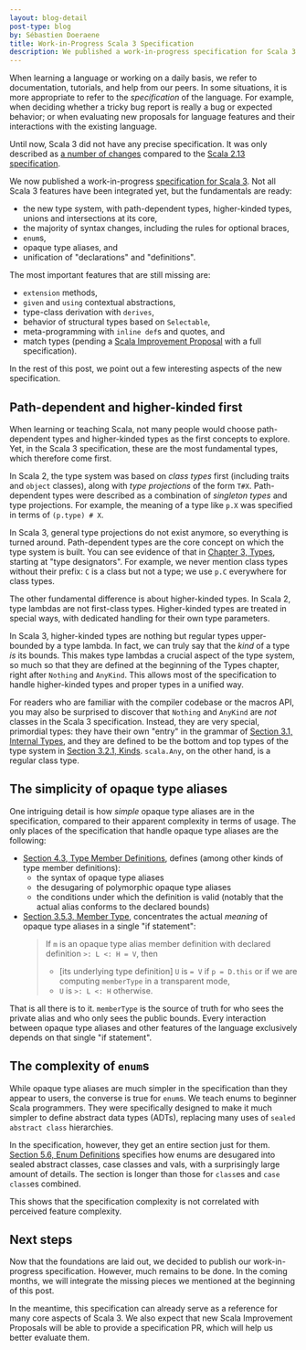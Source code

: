 ```yaml
---
layout: blog-detail
post-type: blog
by: Sébastien Doeraene
title: Work-in-Progress Scala 3 Specification
description: We published a work-in-progress specification for Scala 3.
---
```


When learning a language or working on a daily basis, we refer to documentation, tutorials, and help from our peers.
In some situations, it is more appropriate to refer to the *specification* of the language.
For example, when deciding whether a tricky bug report is really a bug or expected behavior; or when evaluating new proposals for language features and their interactions with the existing language.

Until now, Scala 3 did not have any precise specification.
It was only described as [a number of changes](https://docs.scala-lang.org/scala3/reference/) compared to the [Scala 2.13 specification](https://scala-lang.org/files/archive/spec/2.13/).

We now published a work-in-progress [specification for Scala 3](https://scala-lang.org/files/archive/spec/3.4/).
Not all Scala 3 features have been integrated yet, but the fundamentals are ready:

* the new type system, with path-dependent types, higher-kinded types, unions and intersections at its core,
* the majority of syntax changes, including the rules for optional braces,
* `enum`s,
* opaque type aliases, and
* unification of "declarations" and "definitions".

The most important features that are still missing are:

* `extension` methods,
* `given` and `using` contextual abstractions,
* type-class derivation with `derives`,
* behavior of structural types based on `Selectable`,
* meta-programming with `inline def`s and quotes, and
* match types (pending a [Scala Improvement Proposal](https://github.com/scala/improvement-proposals/pull/65) with a full specification).

In the rest of this post, we point out a few interesting aspects of the new specification.

## Path-dependent and higher-kinded first

When learning or teaching Scala, not many people would choose path-dependent types and higher-kinded types as the first concepts to explore.
Yet, in the Scala 3 specification, these are the most fundamental types, which therefore come first.

In Scala 2, the type system was based on *class types* first (including traits and `object` classes), along with *type projections* of the form `T#X`.
Path-dependent types were described as a combination of *singleton types* and type projections.
For example, the meaning of a type like `p.X` was specified in terms of `(p.type) # X`.

In Scala 3, general type projections do not exist anymore, so everything is turned around.
Path-dependent types are the core concept on which the type system is built.
You can see evidence of that in [Chapter 3, Types](https://scala-lang.org/files/archive/spec/3.4/03-types.html#designator-types), starting at "type designators".
For example, we never mention class types without their prefix: `C` is a class but not a type; we use `p.C` everywhere for class types.

The other fundamental difference is about higher-kinded types.
In Scala 2, type lambdas are not first-class types.
Higher-kinded types are treated in special ways, with dedicated handling for their own type parameters.

In Scala 3, higher-kinded types are nothing but regular types upper-bounded by a type lambda.
In fact, we can truly say that the *kind* of a type *is* its bounds.
This makes type lambdas a crucial aspect of the type system, so much so that they are defined at the beginning of the Types chapter, right after `Nothing` and `AnyKind`.
This allows most of the specification to handle higher-kinded types and proper types in a unified way.

For readers who are familiar with the compiler codebase or the macros API, you may also be surprised to discover that `Nothing` and `AnyKind` are *not* classes in the Scala 3 specification.
Instead, they are very special, primordial types: they have their own "entry" in the grammar of [Section 3.1, Internal Types](https://scala-lang.org/files/archive/spec/3.4/03-types.html#internal-types), and they are defined to be the bottom and top types of the type system in [Section 3.2.1, Kinds](https://scala-lang.org/files/archive/spec/3.4/03-types.html#kinds).
`scala.Any`, on the other hand, is a regular class type.

## The simplicity of opaque type aliases

One intriguing detail is how *simple* opaque type aliases are in the specification, compared to their apparent complexity in terms of usage.
The only places of the specification that handle opaque type aliases are the following:

* [Section 4.3, Type Member Definitions](https://scala-lang.org/files/archive/spec/3.4/04-basic-definitions.html#type-member-definitions), defines (among other kinds of type member definitions):
  * the syntax of opaque type aliases
  * the desugaring of polymorphic opaque type aliases
  * the conditions under which the definition is valid (notably that the actual alias conforms to the declared bounds)
* [Section 3.5.3, Member Type](https://scala-lang.org/files/archive/spec/3.4/03-types.html#member-type), concentrates the actual *meaning* of opaque type aliases in a single "if statement":
  > If `m` is an opaque type alias member definition with declared definition `>: L <: H = V`, then
  >  * [its underlying type definition] `U` is `= V` if `p = D.this` or if we are computing `memberType` in a transparent mode,
  >  * `U` is `>: L <: H` otherwise.

That is all there is to it.
`memberType` is the source of truth for who sees the private alias and who only sees the public bounds.
Every interaction between opaque type aliases and other features of the language exclusively depends on that single "if statement".

## The complexity of `enum`s

While opaque type aliases are much simpler in the specification than they appear to users, the converse is true for `enum`s.
We teach enums to beginner Scala programmers.
They were specifically designed to make it much simpler to define abstract data types (ADTs), replacing many uses of `sealed abstract class` hierarchies.

In the specification, however, they get an entire section just for them.
[Section 5.6, Enum Definitions](https://scala-lang.org/files/archive/spec/3.4/05-classes-and-objects.html#enum-definitions) specifies how enums are desugared into sealed abstract classes, case classes and vals, with a surprisingly large amount of details.
The section is longer than those for `class`es and `case class`es combined.

This shows that the specification complexity is not correlated with perceived feature complexity.

## Next steps

Now that the foundations are laid out, we decided to publish our work-in-progress specification.
However, much remains to be done.
In the coming months, we will integrate the missing pieces we mentioned at the beginning of this post.

In the meantime, this specification can already serve as a reference for many core aspects of Scala 3.
We also expect that new Scala Improvement Proposals will be able to provide a specification PR, which will help us better evaluate them.
